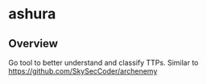 # ashura

## Overview
Go tool to better understand and classify TTPs. Similar to https://github.com/SkySecCoder/archenemy
